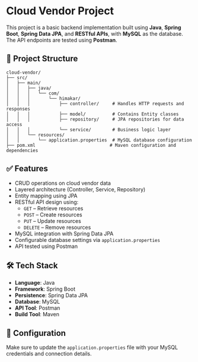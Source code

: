 # Cloud Vendor Project

This project is a basic backend implementation built using **Java**, **Spring Boot**, **Spring Data JPA**, and **RESTful APIs**, with **MySQL** as the database. The API endpoints are tested using **Postman**.

## 📁 Project Structure

```
cloud-vendor/
├── src/
│   ├── main/
│   │   ├── java/
│   │   │   └── com/
│   │   │       └── himakar/
│   │   │           ├── controller/     # Handles HTTP requests and responses
│   │   │           ├── model/          # Contains Entity classes
│   │   │           ├── repository/     # JPA repositories for data access
│   │   │           └── service/        # Business logic layer
│   │   └── resources/
│   │       └── application.properties  # MySQL database configuration
├── pom.xml                            # Maven configuration and dependencies
```

## ✅ Features

- CRUD operations on cloud vendor data
- Layered architecture (Controller, Service, Repository)
- Entity mapping using JPA
- RESTful API design using:
  - `GET` – Retrieve resources
  - `POST` – Create resources
  - `PUT` – Update resources
  - `DELETE` – Remove resources
- MySQL integration with Spring Data JPA
- Configurable database settings via `application.properties`
- API tested using Postman

## 🛠️ Tech Stack

- **Language**: Java
- **Framework**: Spring Boot
- **Persistence**: Spring Data JPA
- **Database**: MySQL
- **API Tool**: Postman
- **Build Tool**: Maven

## 🔧 Configuration

Make sure to update the `application.properties` file with your MySQL credentials and connection details.
